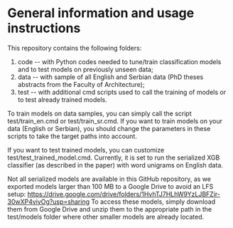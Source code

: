 # General information and usage instructions

This repository contains the following folders:

1. code -- with Python codes needed to tune/train classification models and to test models on previously unseen data;
2. data -- with sample of all English and Serbian data (PhD theses abstracts from the Faculty of Architecture);
3. test -- with additional cmd scripts used to call the training of models or to test already trained models.

To train models on data samples, you can simply call the script test/train_en.cmd or test/train_sr.cmd.
If you want to train models on your data (English or Serbian), you should change the parameters in these scripts to take the target paths into account.

If you want to test trained models, you can customize test/test_trained_model.cmd.
Currently, it is set to run the serialized XGB classifier (as described in the paper) with word unigrams on English data.

Not all serialized models are available in this GitHub repository, as we exported models larger than 100 MB to a Google Drive to avoid an LFS setup:
https://drive.google.com/drive/folders/1HvhTJ7HLhW9YzLJBFZir-30wXP4viyOg?usp=sharing
To access these models, simply download them from Google Drive and unzip them to the appropriate path in the test/models folder where other smaller models are already located.
